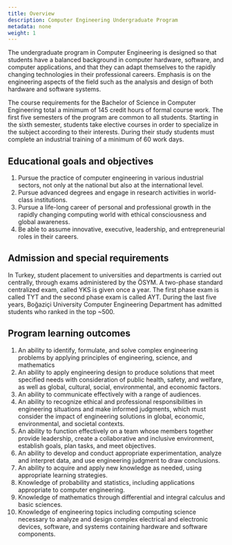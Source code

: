 ```yaml
---
title: Overview
description: Computer Engineering Undergraduate Program
metadata: none
weight: 1
---
```


The undergraduate program in Computer Engineering is designed so that students
have a balanced background in computer hardware, software, and computer
applications, and that they can adapt themselves to the rapidly changing
technologies in their professional careers. Emphasis is on the engineering
aspects of the field such as the analysis and design of both hardware and
software systems.

The course requirements for the Bachelor of Science in Computer Engineering
total a minimum of 145 credit hours of formal course work. The first five
semesters of the program are common to all students. Starting in the sixth
semester, students take elective courses in order to specialize in the subject
according to their interests. During their study students must complete an
industrial training of a minimum of 60 work days.

## Educational goals and objectives

1. Pursue the practice of computer engineering in various industrial sectors,
   not only at the national but also at the international level.
2. Pursue advanced degrees and engage in research activities in world-class
   institutions.
3. Pursue a life-long career of personal and professional growth in the rapidly
   changing computing world with ethical consciousness and global awareness.
4. Be able to assume innovative, executive, leadership, and entrepreneurial
   roles in their careers.

## Admission and special requirements

In Turkey, student placement to universities and departments is carried out
centrally, through exams administered by the ÖSYM. A two-phase standard
centralized exam, called YKS is given once a year. The first phase exam is
called TYT and the second phase exam is called AYT. During the last five years,
Boğaziçi University Computer Engineering Department has admitted students who
ranked in the top ~500.

<!-- ## Acknowledgement of previous learning

If a student has already mastered the topics of any of the following courses:
  - CMPE 150: Introduction to Computing
  - MATH 101: Calculus I
  - PHYS 121: Introduction to Mechanics and Thermodynamics
  - CHEM 105: General Chemistry
They can take waiver examination(s) to be exempt from taking that course(s).
Upon receiving a successful grade in an exemption examination, the student earns
the associated credits without having to take the associated course.
-->

## Program learning outcomes

1. An ability to identify, formulate, and solve complex engineering problems by
   applying principles of engineering, science, and mathematics
2. An ability to apply engineering design to produce solutions that meet
   specified needs with consideration of public health, safety, and welfare, as
   well as global, cultural, social, environmental, and economic factors.
3. An ability to communicate effectively with a range of audiences.
4. An ability to recognize ethical and professional responsibilities in
   engineering situations and make informed judgments, which must consider the
   impact of engineering solutions in global, economic, environmental, and
   societal contexts.
5. An ability to function effectively on a team whose members together provide
   leadership, create a collaborative and inclusive environment, establish
   goals, plan tasks, and meet objectives.
6. An ability to develop and conduct appropriate experimentation, analyze and
   interpret data, and use engineering judgment to draw conclusions.
7. An ability to acquire and apply new knowledge as needed, using appropriate
   learning strategies.
8. Knowledge of probability and statistics, including applications appropriate
   to computer engineering.
9. Knowledge of mathematics through differential and integral calculus and basic
   sciences.
10. Knowledge of engineering topics including computing science necessary to
    analyze and design complex electrical and electronic devices, software, and
    systems containing hardware and software components.
